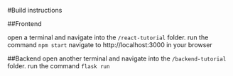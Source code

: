 #Build instructions

##Frontend

open a terminal and navigate into the ```/react-tutorial``` folder.
run the command ```npm start```
navigate to http://localhost:3000 in your browser

##Backend
open another terminal and navigate into the ```/backend-tutorial``` folder.
run the command ```flask run```

